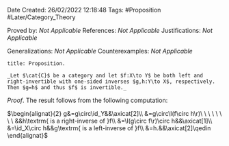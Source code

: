 <div class="topSpace"></div>

Date Created: 26/02/2022 12:18:48
Tags: #Proposition #Later/Category_Theory

Proved by: _Not Applicable_
References: _Not Applicable_
Justifications: _Not Applicable_

Generalizations: _Not Applicable_
Counterexamples: _Not Applicable_

``` ad-Proposition
title: Proposition.

_Let $\cat{C}$ be a category and let $f:X\to Y$ be both left and right-invertible with one-sided inverses $g,h:Y\to X$, respectively. Then $g=h$ and thus $f$ is invertible._

```

_Proof_. The result follows from the following computation:

$\begin{alignat}{2}
    g&=g\circ\id_Y&&\axicat[2]\\
    &=g\circ\l(f\circ h\r)\ \ \ \ \ \ \ \ &&h\textrm{ is a right-inverse of }f\\
    &=\l(g\circ f\r)\circ h&&\axicat[1]\\
    &=\id_X\circ h&&g\textrm{ is a left-inverse of }f\\
    &=h.&&\axicat[2]\qedin
\end{alignat}$
